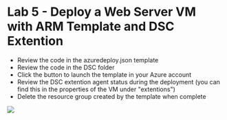 # Lab 5 - Deploy a Web Server VM with ARM Template and DSC Extention

* Review the code in the azuredeploy.json template
* Review the code in the DSC folder
* Click the button to launch the template in your Azure account
* Review the DSC extention agent status during the deployment (you can find this in the properties of the VM under "extentions")
* Delete the resource group created by the template when complete

<a href="https://portal.azure.com/#create/Microsoft.Template/uri/https%3A%2F%2Fraw.githubusercontent.com%2Fidexcelazure%2Fazure-class%2Fmaster%2FTuesday%2FLab4%2Fazuredeploy.json" target="_blank"><img src="http://azuredeploy.net/deploybutton.png"/></a>
